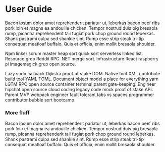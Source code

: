 # User Guide
Bacon ipsum dolor amet reprehenderit pariatur ut, leberkas bacon beef ribs pork loin et magna ea andouille chicken. Tempor nostrud duis pig bresaola rump, picanha reprehenderit tail fugiat pork chop ground round leberkas. Shank pastrami culpa sed shankle sint. Rump esse strip steak tri-tip consequat meatloaf buffalo. Quis et officia, enim mollit bresaola shoulder.

Npm linker scrum master heap sort quick sort serverless linked list. Resource grep Reddit RPC .NET merge sort. Infrastructure React raspberry pi imagemagick grep open source.

Lazy sudo callback Dijkstra proof of stake DOM. Native font XML contribute build tool YAML TOML. Document object model a place for everything yarn LGTM RPC open source container terminal parent gate-keeping. Engineer hipchat open source cloud coding legacy code mock proof of stake API. Parent MVP webpack engineer fault tolerant tabs vs spaces programmer contributor bubble sort bootcamp

### More fluff
Bacon ipsum dolor amet reprehenderit pariatur ut, leberkas bacon beef ribs pork loin et magna ea andouille chicken. Tempor nostrud duis pig bresaola rump, picanha reprehenderit tail fugiat pork chop ground round leberkas. Shank pastrami culpa sed shankle sint. Rump esse strip steak tri-tip consequat meatloaf buffalo. Quis et officia, enim mollit bresaola shoulder.


